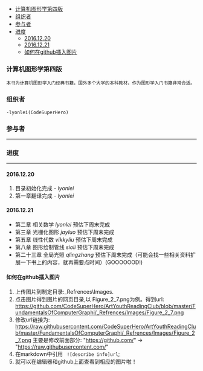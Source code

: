 <!-- TOC -->

- [计算机图形学第四版](#%E8%AE%A1%E7%AE%97%E6%9C%BA%E5%9B%BE%E5%BD%A2%E5%AD%A6%E7%AC%AC%E5%9B%9B%E7%89%88)
- [组织者](#%E7%BB%84%E7%BB%87%E8%80%85)
- [参与者](#%E5%8F%82%E4%B8%8E%E8%80%85)
- [进度](#%E8%BF%9B%E5%BA%A6)
    - [2016.12.20](#20161220)
    - [2016.12.21](#20161221)
    - [如何在github插入图片](#%E5%A6%82%E4%BD%95%E5%9C%A8github%E6%8F%92%E5%85%A5%E5%9B%BE%E7%89%87)

<!-- /TOC -->
### 计算机图形学第四版
    本书为计算机图形学入门经典书籍，国外多个大学的本科教材，作为图形学入门书籍非常合适。
### 组织者
    -lyonlei(CodeSuperHero)
### 参与者
---
### 进度
---
#### 2016.12.20 
1. 目录初始化完成 - _lyonlei_
2. 第一章翻译完成 - _lyonlei_

#### 2016.12.21
- 第二章    相关数学        _lyonlei_       预估下周末完成
- 第三章    光栅化图形      _jayluo_        预估下周末完成
- 第五章    线性代数        _vikkyliu_      预估下周末完成
- 第八章    图形绘制管线     _sioli_         预估下周末完成
- 第二十三章 全局光照        _qlingzhang_    预估下周末完成（可能会找一些相关资料扩展一下书上的内容，就再需要点时间）(GOOOOOOD!)

####  如何在github插入图片

1. 上传图片到制定目录:_Refrences\Images.
2. 点击图片得到图片的网页目录,以 Figure_2_7.png为例。得到url:
https://github.com/CodeSuperHero/ArtYouthReadingClub/blob/master/FundamentalsOfComputerGraphi/_Refrences/Images/Figure_2_7.png
3. 修改url链接为:
https://raw.githubusercontent.com/CodeSuperHero/ArtYouthReadingClub/master/FundamentalsOfComputerGraphi/_Refrences/Images/Figure_2_7.png
主要是修改前面部分: "https://github.com/" -> "https://raw.githubusercontent.com/"
4. 在markdown中引用 ``` ![describe info]url```;
5. 就可以在编辑器和github上面查看到相应的图片啦！
